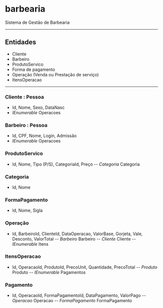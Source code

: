 # barbearia
Sistema de Gestão de Barbearia


---------

## Entidades
- Cliente
- Barbeiro
- ProdutoServico
- Forma de pagamento
- Operação (Venda ou Prestação de serviço)
- ItensOperacao
---------

### Cliente : Pessoa
- Id, Nome, Sexo, DataNasc
- *IEnumerable<Operacao>* Operacoes

### Barbeiro : Pessoa
- Id, CPF, Nome, Login, Admissão
- *IEnumerable<Operacao>* Operacoes

### ProdutoServico
- Id, Nome, Tipo (P/S), CategoriaId, Preço
-- *Categoria* Categoria

### Categoria
- Id, Nome

### FormaPagamento
- Id, Nome, Sigla

### Operação
- Id, BarbeiroId, ClienteId, DataOperacao, ValorBase, Gorjeta, Vale, Desconto, ValorTotal
-- *Barbeiro* Barbeiro
-- *Cliente* Cliente
-- *IEnumerable<ItensOperacao>* Itens

### ItensOperacao
- Id, OperacaoId, ProdutoId, PrecoUnit, Quantidade, PrecoTotal
-- *Produto* Produto
-- *IEnumerable<Pagamento>* Pagamentos

### Pagamento
- Id, OperacaoId, FormaPagamentoId, DataPagamento, ValorPago
-- *Operacao* Operacao
-- *FormaPagamento* FormaPagamento 
